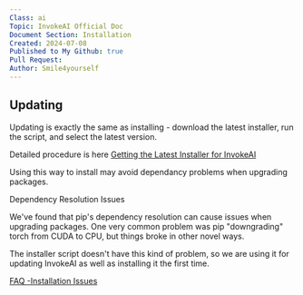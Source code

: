 ```yaml
---
Class: ai
Topic: InvokeAI Official Doc
Document Section: Installation
Created: 2024-07-08
Published to My Github: true
Pull Request: 
Author: Smile4yourself
---
```


## Updating

Updating is exactly the same as installing - download the latest installer, run the script, and select the latest version.

Detailed procedure is here [Getting the Latest Installer for InvokeAI](/Install/Getting_the_Latest_Installer_for_InvokeAI)

Using this way to install may avoid dependancy problems when upgrading packages.

Dependency Resolution Issues

We've found that pip's dependency resolution can cause issues when upgrading packages. One very common problem was pip "downgrading" torch from CUDA to CPU, but things broke in other novel ways.

The installer script doesn't have this kind of problem, so we are using it for updating InvokeAI as well as installing it the first time.

[FAQ -Installation Issues](/Install/FAQ_Installation_Issues)

